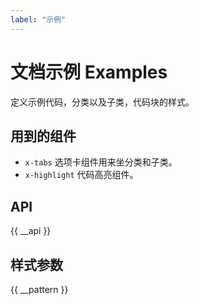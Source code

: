 ```yaml
---
label: "示例"
---
```


# 文档示例 Examples

定义示例代码，分类以及子类，代码块的样式。

## 用到的组件

-   `x-tabs` 选项卡组件用来坐分类和子类。
-   `x-highlight` 代码高亮组件。

## API

{{ __api }}

## 样式参数

{{ __pattern }}
